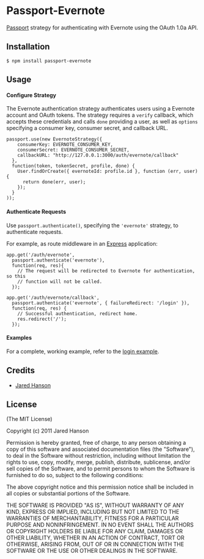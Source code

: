 # Passport-Evernote

[Passport](https://github.com/jaredhanson/passport) strategy for authenticating
with Evernote using the OAuth 1.0a API.

## Installation

    $ npm install passport-evernote

## Usage

#### Configure Strategy

The Evernote authentication strategy authenticates users using a Evernote
account and OAuth tokens.  The strategy requires a `verify` callback, which
accepts these credentials and calls `done` providing a user, as well as
`options` specifying a consumer key, consumer secret, and callback URL.

    passport.use(new EvernoteStrategy({
        consumerKey: EVERNOTE_CONSUMER_KEY,
        consumerSecret: EVERNOTE_CONSUMER_SECRET,
        callbackURL: "http://127.0.0.1:3000/auth/evernote/callback"
      },
      function(token, tokenSecret, profile, done) {
        User.findOrCreate({ evernoteId: profile.id }, function (err, user) {
          return done(err, user);
        });
      }
    ));

#### Authenticate Requests

Use `passport.authenticate()`, specifying the `'evernote'` strategy, to
authenticate requests.

For example, as route middleware in an [Express](http://expressjs.com/)
application:

    app.get('/auth/evernote',
      passport.authenticate('evernote'),
      function(req, res){
        // The request will be redirected to Evernote for authentication, so this
        // function will not be called.
      });
    
    app.get('/auth/evernote/callback', 
      passport.authenticate('evernote', { failureRedirect: '/login' }),
      function(req, res) {
        // Successful authentication, redirect home.
        res.redirect('/');
      });

#### Examples

For a complete, working example, refer to the [login example](https://github.com/jaredhanson/passport-evernote/tree/master/examples/login).

## Credits

  - [Jared Hanson](http://github.com/jaredhanson)

## License

(The MIT License)

Copyright (c) 2011 Jared Hanson

Permission is hereby granted, free of charge, to any person obtaining a copy of
this software and associated documentation files (the "Software"), to deal in
the Software without restriction, including without limitation the rights to
use, copy, modify, merge, publish, distribute, sublicense, and/or sell copies of
the Software, and to permit persons to whom the Software is furnished to do so,
subject to the following conditions:

The above copyright notice and this permission notice shall be included in all
copies or substantial portions of the Software.

THE SOFTWARE IS PROVIDED "AS IS", WITHOUT WARRANTY OF ANY KIND, EXPRESS OR
IMPLIED, INCLUDING BUT NOT LIMITED TO THE WARRANTIES OF MERCHANTABILITY, FITNESS
FOR A PARTICULAR PURPOSE AND NONINFRINGEMENT. IN NO EVENT SHALL THE AUTHORS OR
COPYRIGHT HOLDERS BE LIABLE FOR ANY CLAIM, DAMAGES OR OTHER LIABILITY, WHETHER
IN AN ACTION OF CONTRACT, TORT OR OTHERWISE, ARISING FROM, OUT OF OR IN
CONNECTION WITH THE SOFTWARE OR THE USE OR OTHER DEALINGS IN THE SOFTWARE.
